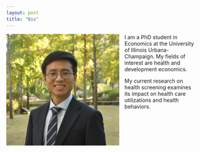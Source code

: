 ```yaml
---
layout: post
title: "Bio"
---
```


 <img src="/images/profile.jpg" alt="drawing" width="300" style="float: left; margin-right: 1em" >

  I am a PhD student in Economics at the University of Illinois Urbana-Champaign. My fields of interest are health and development economics.

  My current research on health screening examines its impact on health care utilizations and health behaviors.
